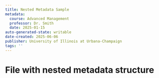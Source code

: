 ```yaml
---
title: Nested Metadata Sample
metadata:
  course: Advanced Management
  professor: Dr. Smith
  date: 2025-01-15
auto-generated-state: writable
date-created: 2025-06-06
publisher: University of Illinois at Urbana-Champaign
tags: ''
---
```


# File with nested metadata structure

